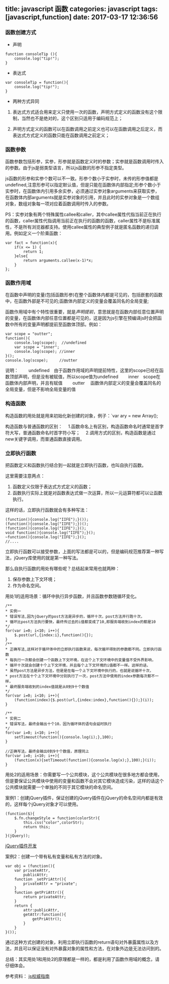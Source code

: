 title:  javascript 函数
categories: javascript
tags: [javascript,function]
date: 2017-03-17 12:36:56
---

### 函数创建方式

- 声明

```
function consoleTip (){
    console.log("tip!"); 
}
```
- 表达式

```
var consoleTip = function(){ 
    console.log("tip!"); 
}
```
- 两种方式异同

1. 表达式方式适合用来定义只使用一次的函数，声明方式定义的函数没有这个限制，当然也不是绝对的，这个区别只适用于编码规范上；

2. 声明方式定义的函数可以在函数调用之前定义也可以在函数调用之后定义，而表达式方式定义的函数只能在函数调用之前定义；



### 函数参数

函数参数包括形参，实参，形参就是函数定义时的参数；实参就是函数调用时传入的参数。由于js是弱类型语言，所以js函数的形参不指定类型。

js函数的形参和实参个数可以不一致。形参个数小于实参时，未传的形参值都是undefined,注意形参可以指定默认值，但是只能在函数体内部指定;形参个数小于实参时，在函数体内引用多余实参，必须通过实参对象arguments来获取实参，在函数体内部arguments就是实参对象的引用，并且此时的实参对象是一个数组对象，数组对象每一项对应着函数调用时传入的参数。

PS：实参对象有两个特殊属性callee和caller，其中callee属性代指当前正在执行的函数，caller属性代指调用当前正在执行的函数的函数，caller属性不是标准属性，不是所有浏览器都支持。使用callee属性的典型例子就是匿名函数的递归调用。例如定义一个阶乘函数：
```
var fact = function(x){ 
    if(x <= 1) {
        return 1;
    }else{
        return arguments.callee(x-1)*x;
    }
};
```


### 函数作用域

在函数中声明的变量(包括函数形参)在整个函数体内都是可见的，包括嵌套的函数中，在函数外部是不可见的;函数体内部定义的变量会覆盖同名的全局变量;

函数作用域中有个特性很重要，就是*声明提前*，意思就是在函数内部任意位置声明的变量，在函数体内部任意位置都是可见的，这是因为js引擎在预编译js时会把函数中所有的变量声明都提前至函数体顶部。例如：
```
var scope = "outter";
function(){
    console.log(scope);  //undefined
    var scope = "inner";
    console.log(scope); //inner
}();
console.log(scope);     //outter
```
说明：
　　undefined　由于函数作用域的声明提前特性，这里的scope已经在函数顶部声明，但是没有被赋值，所以scope值为undefined
　　inner　scope在函数体内部声明，并且有赋值
　　outter 　函数体内部定义的变量会覆盖同名的全局变量，但是不影响全局变量的值

### 构造函数

构造函数的用处就是用来初始化新创建的对象，例子：`var ary = new Array();

构造函数与普通函数的区别：
　1.函数命名上有区别，构造函数命名时通常是首字符大写，普通函数命名时首字符小写；
　2.调用方式的区别，构造函数是通过new关键字调用，而普通函数直接调用。


### 立即执行函数

把函数定义和函数执行结合到一起就是立即执行函数，也叫自执行函数。

这里需要注意两点：
1. 函数定义仅限于表达式方式定义的函数；
2. 函数执行实际上就是对函数表达式做一次运算，所以一元运算符都可以让函数执行。

这样的话，立即执行函数就会有多种写法：
```
(function(){console.log("IIFE");}());
(function(){console.log("IIFE");})();
!function(){console.log("IIFE");}();
void function(){console.log("IIFE");}();
~function(){console.log("IIFE");}();
//....
```
立即执行函数可以接受参数，上面的写法都是可以的，但是编码规范推荐第一种写法，jQuery库使用的就是第一种写法。

那么自执行函数的用处有哪些呢？总结起来常用也就两种：
1. 保存参数上下文环境；
2. 作为命名空间。

用处1的适用场景：循环中执行异步函数，并且函数参数随循环变化。

```
/**
* 实例一
* 错误写法,因为jQuery的post方法是异步的，循环十次，post方法并行跑十次，
* 循环比post方法执行要快，最终传过去的i值都变成了10,即服务端收到index的都是10
*/
for(var i=0; i<10; i++){
    $.post(url,{index:i},function(){});
}
/**
* 正确写法,这样对于循环体中的立即执行函数来说，每次循环得到的参数都不同。立即执行函数
* 每执行一次都会创建一个函数上下文环境，在这个上下文环境中的变量值不受外界影响，
* 循环十次就会创建十个上下文环境，并且每个上下文环境的i值都不一样。这样的话，
* 虽然post方法是异步方法，但是是在每一个上下文环境中执行的，也就是说循环十次，
* post方法在十个上下文环境中分别执行了一次，post方法中使用的index参数每次都不一样，
* 最终服务端收到的index值就是从0到9十个数值
*/
for(var i=0; i<10; i++){
    (function(index){$.post(url,{index:index},function(){});}(i));
}

/**
* 实例二    
* 错误写法，最终会输出十个10，因为循环体的语句会延时执行
*/
for(var i=0; i<10; i++){
    setTimeout(function(){console.log(i);},100);
}

//正确写法，最终会输出0到9十个数值，原理同上
for(var i=0; i<10; i++){
    (function(x){setTimeout(function(){console.log(x);},100);}(i));
}
```

用处2的适用场景：你需要写一个公共模块，这个公共模块在很多地方都会使用，但是要保证公共模块中使用的变量和函数不会对其它模块造成污染，这样的话这个公共模块就需要一个单独的不同于其它模块的命名空间。

案例1：创建jQuery插件，保证创建的jQuery插件在jQuery的命名空间内都是有效的，这样每个jQuery对象才可以使用。

```
(function($){
    $.fn.changeStyle = function(colorStr){
        this.css("color",colorStr);        
        return this;
    }
}(jQuery));
```
[jQuery插件开发](http://www.jianshu.com/p/518d424d4994)

案例2：创建一个带有私有变量和私有方法的对象。
```
var obj = (function(){
    var privateAttr,
        publicAttr;        
    function _setPriAttr(){
        privateAttr = "private";
    }        
    function getPriAttr(){
        return privateAttr;
    }        
    return {
        attr:publicAttr,            
        getAttr:function(){
            getPriAttr();
        }
    }
}());
```
通过这种方式创建的对象，利用立即执行函数的return语句对外暴露属性以及方法，并且可以保证没有对外暴露对象的属性和方法，在对象外边是无法访问到的。

总结：其实用处1和用处2的原理都是一样的，都是利用了函数作用域的概念，请仔细体会。

参考资料： [js权威指南](https://item.jd.com/10974436.html)
